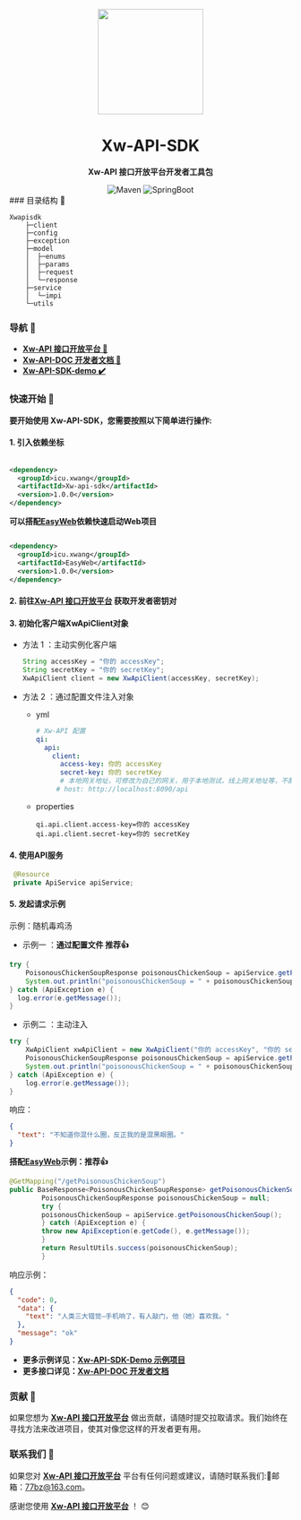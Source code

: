 <p align="center">
    <img src=https://images.xw998.top/xwapi-images/images/015023lWwAmvhFTb4CbC09.png width=188/>
</p>

<h1 align="center">Xw-API-SDK</h1>
<p align="center"><strong>Xw-API 接口开放平台开发者工具包</strong></p>

<div align="center">
    <img alt="Maven" src="https://raster.shields.io/badge/Maven-3.8.1-red.svg"/>
   <img alt="SpringBoot" src="https://raster.shields.io/badge/SpringBoot-2.7+-green.svg"/>
</div>
### 目录结构 📝

```text
Xwapisdk
    ├─client
    ├─config
    ├─exception
    ├─model
    │  ├─enums
    │  ├─params
    │  ├─request
    │  └─response
    ├─service
    │  └─impi
    └─utils
```

### 导航 🧭

- **[Xw-API 接口开放平台 🔗](https://api.xwang.icu/)**
- **[Xw-API-DOC 开发者文档 📖](https://doc.xwang.icu/)**
- **[Xw-API-SDK-demo ✔️](https://github.com/Iyhsy/Xw-api-sdk-demo/blob/master/src/main/java/icu/xwang/Xwapisdkdemo/controller/InvokeController.java)**

###  快速开始 🚀

**要开始使用 Xw-API-SDK，您需要按照以下简单进行操作:**

#### 1. 引入依赖坐标

```xml

<dependency>
  <groupId>icu.xwang</groupId>
  <artifactId>Xw-api-sdk</artifactId>
  <version>1.0.0</version>
</dependency>   
```

**可以搭配[EasyWeb](https://github.com/Iyhsy/EasyWeb)依赖快速启动Web项目**

```xml

<dependency>
  <groupId>icu.xwang</groupId>
  <artifactId>EasyWeb</artifactId>
  <version>1.0.0</version>
</dependency>
```

#### 2. 前往[Xw-API 接口开放平台](https://api.xwang.icu/) 获取开发者密钥对

#### 3. 初始化客户端XwApiClient对象

- 方法 1 ：主动实例化客户端

  ```java
  String accessKey = "你的 accessKey";
  String secretKey = "你的 secretKey";
  XwApiClient client = new XwApiClient(accessKey, secretKey);
  ```

- 方法 2 ：通过配置文件注入对象

  - yml

    ```yml
    # Xw-API 配置
    qi:
      api:
        client:
          access-key: 你的 accessKey
          secret-key: 你的 secretKey
          # 本地网关地址，可修改为自己的网关，用于本地测试，线上网关地址等，不配置默认平台的网关
         # host: http://localhost:8090/api
    ```
    
  - properties
  
    ```properties
    qi.api.client.access-key=你的 accessKey
    qi.api.client.secret-key=你的 secretKey
    ```

#### 4. 使用API服务

   ```java
    @Resource
    private ApiService apiService;
   ```

#### 5. 发起请求示例

示例：随机毒鸡汤

- 示例一 ：**通过配置文件 推荐👍**

```java
try {
    PoisonousChickenSoupResponse poisonousChickenSoup = apiService.getPoisonousChickenSoup();
    System.out.println("poisonousChickenSoup = " + poisonousChickenSoup);
} catch (ApiException e) {
  log.error(e.getMessage());
}
```

- 示例二 ：主动注入
```java
try {
    XwApiClient xwApiClient = new XwApiClient("你的 accessKey", "你的 secretKey");
    PoisonousChickenSoupResponse poisonousChickenSoup = apiService.getPoisonousChickenSoup(xwApiClient);
    System.out.println("poisonousChickenSoup = " + poisonousChickenSoup);
} catch (ApiException e) {
    log.error(e.getMessage());
}
```

响应：

```json
{
  "text": "不知道你混什么圈，反正我的是混黑眼圈。"
}
```

**搭配[EasyWeb](https://github.com/Iyhsy/EasyWeb)示例：推荐👍**

```java
@GetMapping("/getPoisonousChickenSoup")
public BaseResponse<PoisonousChickenSoupResponse> getPoisonousChickenSoup() {
        PoisonousChickenSoupResponse poisonousChickenSoup = null;
        try {
        poisonousChickenSoup = apiService.getPoisonousChickenSoup();
        } catch (ApiException e) {
        throw new ApiException(e.getCode(), e.getMessage());
        }
        return ResultUtils.success(poisonousChickenSoup);
        }
```

响应示例：

```json
{
  "code": 0,
  "data": {
    "text": "人类三大错觉—手机响了，有人敲门，他（她）喜欢我。"
  },
  "message": "ok"
}
```
- **更多示例详见：[Xw-API-SDK-Demo 示例项目](https://github.com/Iyhsy/Xw-api-sdk-demo/blob/master/src/main/java/icu/xwang/Xwapisdkdemo/controller/InvokeController.java)**
- **更多接口详见：[Xw-API-DOC 开发者文档](https://doc.xwang.icu/)**

### 贡献 🤝

如果您想为 **[Xw-API 接口开放平台](https://api.xwang.icu/)**  做出贡献，请随时提交拉取请求。我们始终在寻找方法来改进项目，使其对像您这样的开发者更有用。

### 联系我们 📩

如果您对 **[Xw-API 接口开放平台](https://api.xwang.icu/)**  平台有任何问题或建议，请随时联系我们:📩邮箱：77bz@163.com。

感谢您使用 **[Xw-API 接口开放平台](https://api.xwang.icu/)**  ！ 😊
